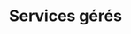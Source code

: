 ---
title: Services gérés
ExternalLink: https://cdn2.hubspot.net/hubfs/732832/FR_CloudOps_OP_Managed-Services-Solution-Brief_20-01-20.pdf
resources:
- name: "thumbnail"
  src: "managed-services.png"
slug: "services-geres"
---